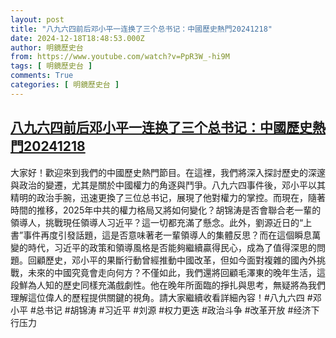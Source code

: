 ```yaml
---
layout: post
title: "八九六四前后邓小平一连换了三个总书记：中國歷史熱門20241218"
date: 2024-12-18T18:48:53.000Z
author: 明鏡歷史台
from: https://www.youtube.com/watch?v=PpR3W_-hi9M
tags: [ 明鏡歷史台 ]
comments: True
categories: [ 明鏡歷史台 ]
---
```

<!--1734547733000-->
[八九六四前后邓小平一连换了三个总书记：中國歷史熱門20241218](https://www.youtube.com/watch?v=PpR3W_-hi9M)
------

<div>
大家好！歡迎來到我們的中國歷史熱門節目。在這裡，我們將深入探討歷史的深邃與政治的變遷，尤其是關於中國權力的角逐與鬥爭。八九六四事件後，邓小平以其精明的政治手腕，迅速更換了三位总书记，展現了他對權力的掌控。而現在，隨著時間的推移，2025年中共的權力格局又將如何變化？胡锦涛是否會聯合老一輩的領導人，挑戰現任領導人习近平？這一切都充滿了懸念。此外，劉源近日的“上書”事件再度引發話題，這是否意味著老一輩領導人的集體反思？而在這個瞬息萬變的時代，习近平的政策和領導風格是否能夠繼續贏得民心，成為了值得深思的問題。回顧歷史，邓小平的果斷行動曾經推動中國改革，但如今面對複雜的國內外挑戰，未來的中國究竟會走向何方？不僅如此，我們還將回顧毛澤東的晚年生活，這段鮮為人知的歷史同樣充滿戲劇性。他在晚年所面臨的掙扎與思考，無疑將為我們理解這位偉人的歷程提供關鍵的視角。請大家繼續收看詳細內容！#八九六四 #邓小平 #总书记 #胡锦涛 #习近平 #刘源 #权力更迭 #政治斗争 #改革开放 #经济下行压力
</div>
